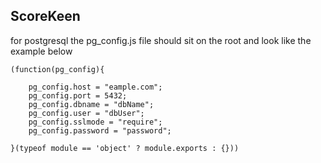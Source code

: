 ScoreKeen
---------

for postgresql the pg_config.js file should sit on the root and look like the example below

    (function(pg_config){

        pg_config.host = "eample.com";
        pg_config.port = 5432;
        pg_config.dbname = "dbName";
        pg_config.user = "dbUser";
        pg_config.sslmode = "require";
        pg_config.password = "password";

    }(typeof module == 'object' ? module.exports : {}))